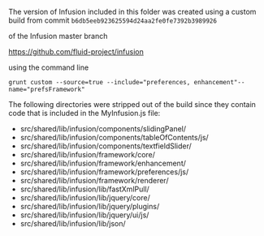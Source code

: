
The version of Infusion included in this folder was created using a custom build from commit `b6db5eeb923625594d24aa2fe0fe7392b3989926`

of the Infusion master branch

<https://github.com/fluid-project/infusion>

using the command line

    grunt custom --source=true --include="preferences, enhancement"--name="prefsFramework"

The following directories were stripped out of the build since they contain code that is included in the MyInfusion.js file:

* src/shared/lib/infusion/components/slidingPanel/
* src/shared/lib/infusion/components/tableOfContents/js/
* src/shared/lib/infusion/components/textfieldSlider/
* src/shared/lib/infusion/framework/core/
* src/shared/lib/infusion/framework/enhancement/
* src/shared/lib/infusion/framework/preferences/js/
* src/shared/lib/infusion/framework/renderer/
* src/shared/lib/infusion/lib/fastXmlPull/
* src/shared/lib/infusion/lib/jquery/core/
* src/shared/lib/infusion/lib/jquery/plugins/
* src/shared/lib/infusion/lib/jquery/ui/js/
* src/shared/lib/infusion/lib/json/